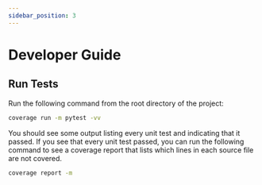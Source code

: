 ```yaml
---
sidebar_position: 3
---
```


# Developer Guide

## Run Tests 

Run the following command from the root directory of the project:

```sh
coverage run -m pytest -vv
```

You should see some output listing every unit test and indicating that it passed. If you see that every unit test passed, you can run the following command to see a coverage report that lists which lines in each source file are not covered.

```sh
coverage report -m
```
